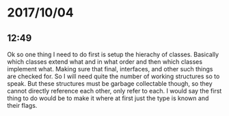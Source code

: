# 2017/10/04

## 12:49

Ok so one thing I need to do first is setup the hierachy of classes. Basically
which classes extend what and in what order and then which classes implement
what. Making sure that final, interfaces, and other such things are checked
for. So I will need quite the number of working structures so to speak. But
these structures must be garbage collectable though, so they cannot directly
reference each other, only refer to each. I would say the first thing to do
would be to make it where at first just the type is known and their flags.
